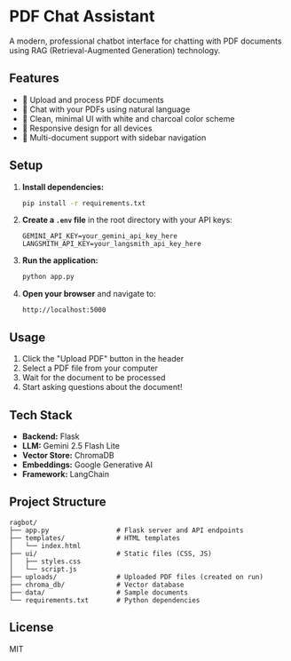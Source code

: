 # PDF Chat Assistant

A modern, professional chatbot interface for chatting with PDF documents using RAG (Retrieval-Augmented Generation) technology.

## Features

- 📄 Upload and process PDF documents
- 💬 Chat with your PDFs using natural language
- 🎨 Clean, minimal UI with white and charcoal color scheme
- 📱 Responsive design for all devices
- 🔄 Multi-document support with sidebar navigation

## Setup

1. **Install dependencies:**
   ```bash
   pip install -r requirements.txt
   ```

2. **Create a `.env` file** in the root directory with your API keys:
   ```
   GEMINI_API_KEY=your_gemini_api_key_here
   LANGSMITH_API_KEY=your_langsmith_api_key_here
   ```

3. **Run the application:**
   ```bash
   python app.py
   ```

4. **Open your browser** and navigate to:
   ```
   http://localhost:5000
   ```

## Usage

1. Click the "Upload PDF" button in the header
2. Select a PDF file from your computer
3. Wait for the document to be processed
4. Start asking questions about the document!

## Tech Stack

- **Backend:** Flask
- **LLM:** Gemini 2.5 Flash Lite
- **Vector Store:** ChromaDB
- **Embeddings:** Google Generative AI
- **Framework:** LangChain

## Project Structure

```
ragbot/
├── app.py                 # Flask server and API endpoints
├── templates/             # HTML templates
│   └── index.html
├── ui/                    # Static files (CSS, JS)
│   ├── styles.css
│   └── script.js
├── uploads/               # Uploaded PDF files (created on run)
├── chroma_db/             # Vector database
├── data/                  # Sample documents
└── requirements.txt       # Python dependencies
```

## License

MIT
